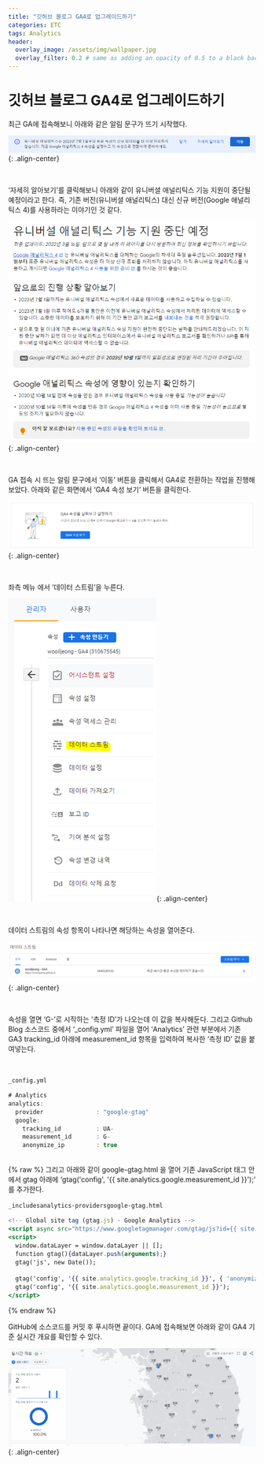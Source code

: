 ```yaml
---
title: "깃허브 블로그 GA4로 업그레이드하기"
categories: ETC
tags: Analytics
header:
  overlay_image: /assets/img/wallpaper.jpg
  overlay_filter: 0.2 # same as adding an opacity of 0.5 to a black background
---
```


# 깃허브 블로그 GA4로 업그레이드하기

최근 GA에 접속해보니 아래와 같은 알림 문구가 뜨기 시작했다. 

![PNG](/assets/img/post_img/2022-04-12-ga4-upgrade/img.png){: .align-center}

<br>

‘자세히 알아보기’를 클릭해보니 아래와 같이 유니버셜 애널리틱스 기능 지원이 중단될 예정이라고 한다. 즉, 기존 버전(유니버셜 애널리틱스) 대신 신규 버전(Google 애널리틱스 4)를 사용하라는 이야기인 것 같다.

![PNG](/assets/img/post_img/2022-04-12-ga4-upgrade/img1.png){: .align-center}

<br>

GA 접속 시 뜨는 알림 문구에서 ‘이동’ 버튼을 클릭해서 GA4로 전환하는 작업을 진행해보았다. 아래와 같은 화면에서 ‘GA4 속성 보기’ 버튼을 클릭한다.

![PNG](/assets/img/post_img/2022-04-12-ga4-upgrade/img2.png){: .align-center}

<br>

좌측 메뉴 에서 ‘데이터 스트림’을 누른다.

![PNG](/assets/img/post_img/2022-04-12-ga4-upgrade/img3.png){: .align-center}

<br>

데이터 스트림의 속성 항목이 나타나면 해당하는 속성을 열어준다.

![PNG](/assets/img/post_img/2022-04-12-ga4-upgrade/img4.png){: .align-center}

<br>

속성을 열면 ‘G-’로 시작하는 '측정 ID’가 나오는데 이 값을 복사해둔다. 그리고 Github Blog 소스코드 중에서 ‘_config.yml’ 파일을 열어 ‘Analytics’ 관련 부분에서 기존 GA3 tracking_id 아래에 measurement_id 항목을 입력하여 복사한 ‘측정 ID’ 값을 붙여넣는다.

<br>

`_config.yml`

```jsx
# Analytics
analytics:
  provider               : "google-gtag"
  google:
    tracking_id          : UA-
    measurement_id       : G-
    anonymize_ip         : true
```

<br>
{% raw %}
그리고 아래와 같이 google-gtag.html  을 열어 기존 JavaScript 태그 안에서 gtag 아래에 ‘gtag('config', '{{ site.analytics.google.measurement_id }}');’ 를 추가한다.

`_includesanalytics-providersgoogle-gtag.html`

```jsx
<!-- Global site tag (gtag.js) - Google Analytics -->
<script async src="https://www.googletagmanager.com/gtag/js?id={{ site.analytics.google.tracking_id }}"></script>
<script>
  window.dataLayer = window.dataLayer || [];
  function gtag(){dataLayer.push(arguments);}
  gtag('js', new Date());

  gtag('config', '{{ site.analytics.google.tracking_id }}', { 'anonymize_ip': {{ site.analytics.google.anonymize_ip | default: false }}});
  gtag('config', '{{ site.analytics.google.measurement_id }}');
</script>
```
{% endraw %}
<br>

GitHub에 소스코드를 커밋 후 푸시하면 끝이다. GA에 접속해보면 아래와 같이 GA4 기준 실시간 개요를 확인할 수 있다.

![PNG](/assets/img/post_img/2022-04-12-ga4-upgrade/img5.png){: .align-center}
